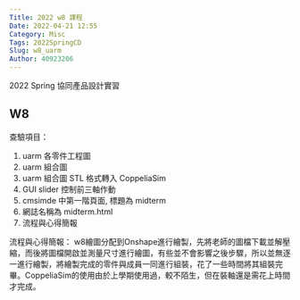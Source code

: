 ```yaml
---
Title: 2022 w8 課程
Date: 2022-04-21 12:55
Category: Misc
Tags: 2022SpringCD
Slug: w8_uarm
Author: 40923206
---
```


2022 Spring 協同產品設計實習

<!-- PELICAN_END_SUMMARY -->

W8
----
查驗項目：

1. uarm 各零件工程圖
2. uarm 組合圖
3. uarm 組合圖 STL 格式轉入 CoppeliaSim
4. GUI slider 控制前三軸作動
5. cmsimde 中第一階頁面, 標題為 midterm
6. 網誌名稱為 midterm.html
7. 流程與心得簡報

流程與心得簡報：
w8繪圖分配到Onshape進行繪製，先將老師的圖檔下載並解壓縮，而後將圖檔開啟並測量尺寸進行繪圖，有些並不會影響之後步驟，所以並無逐一進行繪製，將繪製完成的零件與成員一同進行組裝，花了一些時間將其組裝完畢。CoppeliaSim的使用由於上學期使用過，較不陌生，但在裝軸還是需花上時間才完成。
